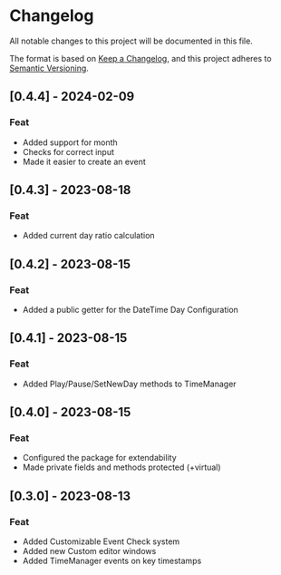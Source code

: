 # Changelog

All notable changes to this project will be documented in this file.

The format is based on [Keep a Changelog](https://keepachangelog.com/en/1.0.0/), and this project adheres to [Semantic Versioning](https://semver.org/spec/v2.0.0.html).

## [0.4.4] - 2024-02-09
### Feat
- Added support for month
- Checks for correct input
- Made it easier to create an event

## [0.4.3] - 2023-08-18
### Feat
- Added current day ratio calculation

## [0.4.2] - 2023-08-15
### Feat
- Added a public getter for the DateTime Day Configuration

## [0.4.1] - 2023-08-15
### Feat
- Added Play/Pause/SetNewDay methods to TimeManager

## [0.4.0] - 2023-08-15
### Feat
- Configured the package for extendability
- Made private fields and methods protected (+virtual)

## [0.3.0] - 2023-08-13
### Feat
- Added Customizable Event Check system
- Added new Custom editor windows
- Added TimeManager events on key timestamps

